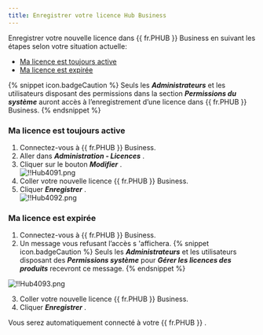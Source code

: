 ```yaml
---
title: Enregistrer votre licence Hub Business
---
```

Enregistrer votre nouvelle licence dans {{ fr.PHUB }} Business en suivant les étapes selon votre situation actuelle:  

* [Ma licence est toujours active](#ma-licence-est-toujours-active) 
* [Ma licence est expirée](#ma-licence-est-expirée)  

{% snippet icon.badgeCaution %} 
Seuls les ***Administrateurs*** et les utilisateurs disposant des permissions dans la section ***Permissions du système*** auront accès à l’enregistrement d’une licence dans {{ fr.PHUB }} Business. 
{% endsnippet %}
 
### Ma licence est toujours active 

1. Connectez-vous à {{ fr.PHUB }} Business. 
1. Aller dans ***Administration - Licences*** . 
1. Cliquer sur le bouton ***Modifier*** .  
![!!Hub4091.png](/img/fr/hub/Hub4091.png) 
1. Coller votre nouvelle licence {{ fr.PHUB }} Business. 
1. Cliquer ***Enregistrer*** .  
![!!Hub4092.png](/img/fr/hub/Hub4092.png) 

### Ma licence est expirée 

1. Connectez-vous à {{ fr.PHUB }} Business. 
1. Un message vous refusant l’accès s 'affichera. 
{% snippet icon.badgeCaution %} 
Seuls les ***Administrateurs*** et les utilisateurs disposant des ***Permissions système*** pour ***Gérer les licences des produits*** recevront ce message. 
{% endsnippet %}
 
![!!Hub4093.png](/img/fr/hub/Hub4093.png)  

3. Coller votre nouvelle licence {{ fr.PHUB }} Business. 
1. Cliquer ***Enregistrer*** .  

Vous serez automatiquement connecté à votre {{ fr.PHUB }} . 

